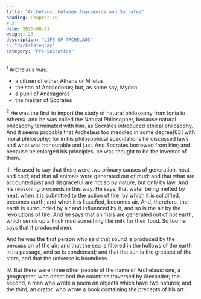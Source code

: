 ```yaml
---
title: "Archelaus: between Anaxagoras and Socrates"
heading: Chapter 10
# 3
date: 2025-08-21
weight: 23
description: "LIFE OF ARCHELAUS"
c: "darkslategray"
category: "Pre-Socratics"
---
```



<sup>1</sup> Archelaus was:
- a citizen of either Athens or Miletus
- the son of Apollodorus; but, as some say, Mydon
- a pupil of Anaxagoras
- the master of Socrates


<sup>2</sup> He was the first to import the study of natural philosophy from Ionia to Athens/. and he was called the Natural Philosopher, because natural philosophy terminated with him, as Socrates introduced ethical philosophy. And it seems probable that Archelaus too meddled in some degree[63] with moral philosophy; for in his philosophical speculations he discussed laws and what was honourable and just. And Socrates borrowed from him; and because he enlarged his principles, he was thought to be the inventor of them.

III. He used to say that there were two primary causes of generation, heat and cold; and that all animals were generated out of mud: and that what are accounted just and disgraceful are not so by nature, but only by law. And his reasoning proceeds in this way. He says, that water being melted by heat, when it is submitted to the action of fire, by which it is solidified, becomes earth; and when it is liquefied, becomes air. And, therefore, the earth is surrounded by air and influenced by it, and so is the air by the revolutions of fire. And he says that animals are generated out of hot earth, which sends up a thick mud something like milk for their food. So too he says that it produced men.

And he was the first person who said that sound is produced by the percussion of the air; and that the sea is filtered in the hollows of the earth in its passage, and so is condensed; and that the sun is the greatest of the stars, and that the universe is boundless.

IV. But there were three other people of the name of Archelaus: one, a geographer, who described the countries traversed by Alexander; the second, a man who wrote a poem on objects which have two natures; and the third, an orator, who wrote a book containing the precepts of his art.


